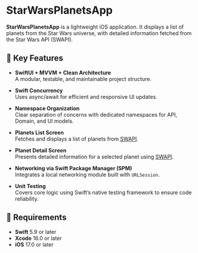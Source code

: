 
# StarWarsPlanetsApp

**StarWarsPlanetsApp** is a lightweight iOS application. It displays a list of planets from the Star Wars universe, with detailed information fetched from the Star Wars API (SWAPI).

## 🚀 Key Features

- **SwiftUI + MVVM + Clean Architecture**  
  A modular, testable, and maintainable project structure.

- **Swift Concurrency**  
  Uses async/await for efficient and responsive UI updates.

- **Namespace Organization**  
  Clear separation of concerns with dedicated namespaces for API, Domain, and UI models.

- **Planets List Screen**  
  Fetches and displays a list of planets from [SWAPI](https://swapi.tech/api/planets/).

- **Planet Detail Screen**  
  Presents detailed information for a selected planet using [SWAPI](https://swapi.tech/api/planets/{id}).

- **Networking via Swift Package Manager (SPM)**  
  Integrates a local networking module built with `URLSession`.

- **Unit Testing**  
  Covers core logic using Swift’s native testing framework to ensure code reliability.

## 📱 Requirements

- **Swift** 5.9 or later  
- **Xcode** 16.0 or later  
- **iOS** 17.0 or later  
